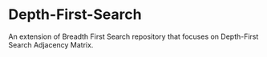 # Depth-First-Search
An extension of Breadth First Search repository that focuses on Depth-First Search Adjacency Matrix.
